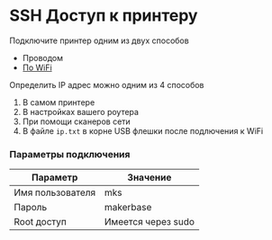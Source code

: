 # SSH Доступ к принтеру

Подключите принтер одним из двух способов

* Проводом
* [По WiFi](wifi_connection_setup.md)

Определить IP адрес можно одним из 4 способов

1. В самом принтере
2. В настройках вашего роутера
3. При помощи сканеров сети
4. В файле `ip.txt` в корне USB флешки после подлючения к WiFi

### Параметры подключения

| Параметр         | Значение           |
|------------------|--------------------|
| Имя пользователя | mks                |
| Пароль           | makerbase          |
| Root доступ      | Имеется через sudo |

